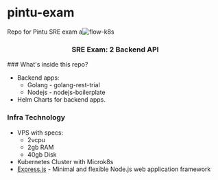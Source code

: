 # pintu-exam
Repo for Pintu SRE exam
a![flow-k8s](https://github.com/akoe32/pintu-exam/assets/19146909/b5c63401-704d-4291-a72d-56985f017635)
<!-- PROJECT LOGO -->
<p align="center">
  <h3 align="center">SRE Exam: 2 Backend API</h3>
  <p align="center">
  </p>
</p>
### What's inside this repo?

- Backend apps:
  - Golang - golang-rest-trial
  - Nodejs - nodejs-boilerplate
- Helm Charts for backend apps.

### Infra Technology

- VPS with specs:
  - 2vcpu
  - 2gb RAM
  - 40gb Disk
- Kubernetes Cluster with Microk8s 
- [Express.js]() - Minimal and flexible Node.js web application framework
